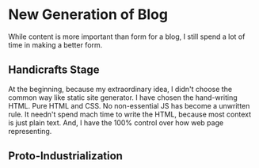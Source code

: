 # New Generation of Blog

While content is more important than form for a blog, I still spend a lot of time in making a better form.

## Handicrafts Stage

At the beginning, because my extraordinary idea, I didn't choose the common way like static site generator. I have chosen the hand-writing HTML. Pure HTML and CSS. No non-essential JS has become a unwritten rule. It needn't spend mach time to write the HTML, because most context is just plain text. And, I have the 100% control over how web page representing.

## Proto-Industrialization
